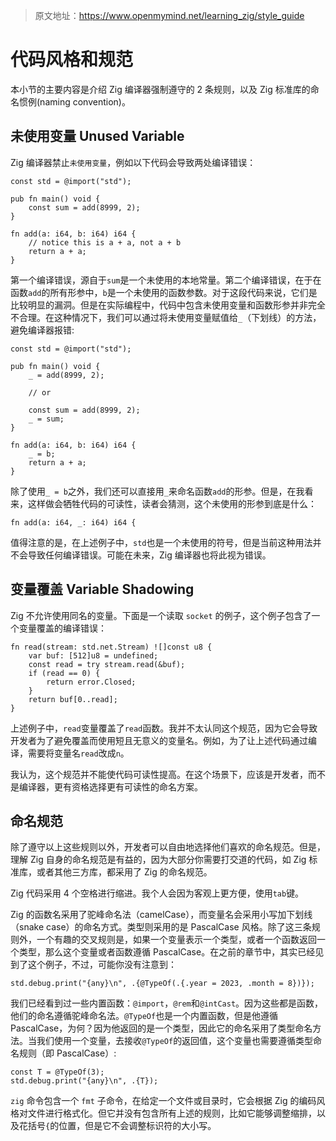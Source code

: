 > 原文地址：<https://www.openmymind.net/learning_zig/style_guide>

# 代码风格和规范

本小节的主要内容是介绍 Zig 编译器强制遵守的 2 条规则，以及 Zig 标准库的命名惯例(naming convention)。

## 未使用变量 Unused Variable

Zig 编译器禁止`未使用变量`，例如以下代码会导致两处编译错误：

```zig
const std = @import("std");

pub fn main() void {
	const sum = add(8999, 2);
}

fn add(a: i64, b: i64) i64 {
	// notice this is a + a, not a + b
	return a + a;
}
```

第一个编译错误，源自于`sum`是一个未使用的本地常量。第二个编译错误，在于在函数`add`的所有形参中，`b`是一个未使用的函数参数。对于这段代码来说，它们是比较明显的漏洞。但是在实际编程中，代码中包含未使用变量和函数形参并非完全不合理。在这种情况下，我们可以通过将未使用变量赋值给`_`（下划线）的方法，避免编译器报错:

```zig
const std = @import("std");

pub fn main() void {
	_ = add(8999, 2);

	// or

	const sum = add(8999, 2);
	_ = sum;
}

fn add(a: i64, b: i64) i64 {
	_ = b;
	return a + a;
}
```

除了使用`_ = b`之外，我们还可以直接用`_`来命名函数`add`的形参。但是，在我看来，这样做会牺牲代码的可读性，读者会猜测，这个未使用的形参到底是什么：

```zig
fn add(a: i64, _: i64) i64 {
```

值得注意的是，在上述例子中，`std`也是一个未使用的符号，但是当前这种用法并不会导致任何编译错误。可能在未来，Zig 编译器也将此视为错误。

## 变量覆盖 Variable Shadowing

Zig 不允许使用同名的变量。下面是一个读取 `socket` 的例子，这个例子包含了一个变量覆盖的编译错误：

```zig
fn read(stream: std.net.Stream) ![]const u8 {
	var buf: [512]u8 = undefined;
	const read = try stream.read(&buf);
	if (read == 0) {
		return error.Closed;
	}
	return buf[0..read];
}
```

上述例子中，`read`变量覆盖了`read`函数。我并不太认同这个规范，因为它会导致开发者为了避免覆盖而使用短且无意义的变量名。例如，为了让上述代码通过编译，需要将变量名`read`改成`n`。

我认为，这个规范并不能使代码可读性提高。在这个场景下，应该是开发者，而不是编译器，更有资格选择更有可读性的命名方案。

## 命名规范

除了遵守以上这些规则以外，开发者可以自由地选择他们喜欢的命名规范。但是，理解 Zig 自身的命名规范是有益的，因为大部分你需要打交道的代码，如 Zig 标准库，或者其他三方库，都采用了 Zig 的命名规范。

Zig 代码采用 4 个空格进行缩进。我个人会因为客观上更方便，使用`tab`键。

Zig 的函数名采用了驼峰命名法（camelCase），而变量名会采用小写加下划线（snake case）的命名方式。类型则采用的是 PascalCase 风格。除了这三条规则外，一个有趣的交叉规则是，如果一个变量表示一个类型，或者一个函数返回一个类型，那么这个变量或者函数遵循 PascalCase。在之前的章节中，其实已经见到了这个例子，不过，可能你没有注意到：

```zig
std.debug.print("{any}\n", .{@TypeOf(.{.year = 2023, .month = 8})});
```

我们已经看到过一些内置函数：`@import`，`@rem`和`@intCast`。因为这些都是函数，他们的命名遵循驼峰命名法。`@TypeOf`也是一个内置函数，但是他遵循 PascalCase，为何？因为他返回的是一个类型，因此它的命名采用了类型命名方法。当我们使用一个变量，去接收`@TypeOf`的返回值，这个变量也需要遵循类型命名规则（即 PascalCase）:

```zig
const T = @TypeOf(3);
std.debug.print("{any}\n", .{T});
```

`zig` 命令包含一个 `fmt` 子命令，在给定一个文件或目录时，它会根据 Zig 的编码风格对文件进行格式化。但它并没有包含所有上述的规则，比如它能够调整缩排，以及花括号`{`的位置，但是它不会调整标识符的大小写。
